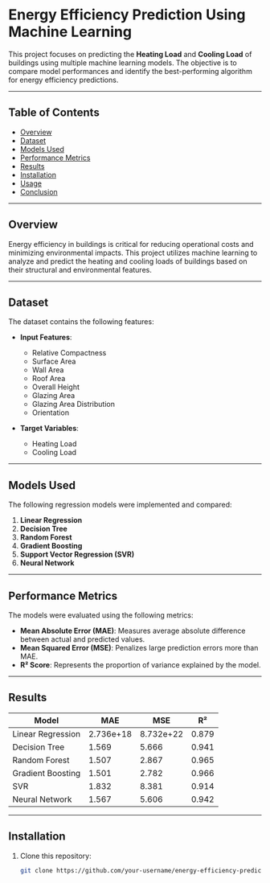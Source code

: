 # Energy Efficiency Prediction Using Machine Learning

This project focuses on predicting the **Heating Load** and **Cooling Load** of buildings using multiple machine learning models. The objective is to compare model performances and identify the best-performing algorithm for energy efficiency predictions.

---

## Table of Contents

- [Overview](#overview)
- [Dataset](#dataset)
- [Models Used](#models-used)
- [Performance Metrics](#performance-metrics)
- [Results](#results)
- [Installation](#installation)
- [Usage](#usage)
- [Conclusion](#conclusion)

---

## Overview

Energy efficiency in buildings is critical for reducing operational costs and minimizing environmental impacts. This project utilizes machine learning to analyze and predict the heating and cooling loads of buildings based on their structural and environmental features.

---

## Dataset

The dataset contains the following features:

- **Input Features**:
  - Relative Compactness
  - Surface Area
  - Wall Area
  - Roof Area
  - Overall Height
  - Glazing Area
  - Glazing Area Distribution
  - Orientation

- **Target Variables**:
  - Heating Load
  - Cooling Load

---

## Models Used

The following regression models were implemented and compared:

1. **Linear Regression**
2. **Decision Tree**
3. **Random Forest**
4. **Gradient Boosting**
5. **Support Vector Regression (SVR)**
6. **Neural Network**

---

## Performance Metrics

The models were evaluated using the following metrics:

- **Mean Absolute Error (MAE)**: Measures average absolute difference between actual and predicted values.
- **Mean Squared Error (MSE)**: Penalizes large prediction errors more than MAE.
- **R² Score**: Represents the proportion of variance explained by the model.

---

## Results

| Model               | MAE     | MSE       | R²     |
|---------------------|---------|-----------|--------|
| Linear Regression   | 2.736e+18 | 8.732e+22 | 0.879  |
| Decision Tree       | 1.569    | 5.666     | 0.941  |
| Random Forest       | 1.507    | 2.867     | 0.965  |
| Gradient Boosting   | 1.501    | 2.782     | 0.966  |
| SVR                 | 1.832    | 8.381     | 0.914  |
| Neural Network      | 1.567    | 5.606     | 0.942  |

---

## Installation

1. Clone this repository:

   ```bash
   git clone https://github.com/your-username/energy-efficiency-prediction.git
